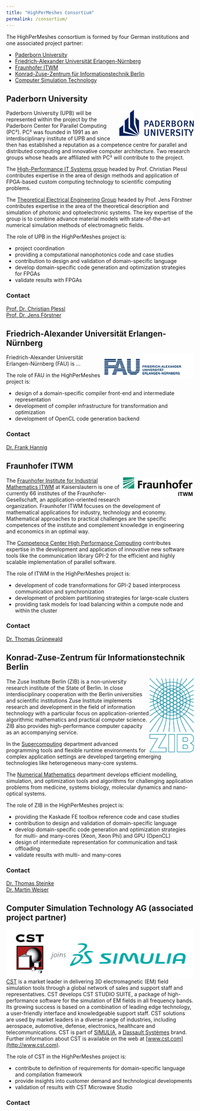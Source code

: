```yaml
---
title: "HighPerMeshes Consortium"
permalink: /consortium/
---
```


The HighPerMeshes consortium is formed by four German institutions and one associated project partner:

* [Paderborn University](#upb)
* [Friedrich-Alexander Universität Erlangen-Nürnberg](#fau)
* [Fraunhofer ITWM](#itwm)
* [Konrad-Zuse-Zentrum für Informationstechnik Berlin](#zib)
* [Computer Simulation Technology](#cst)

<a name="upb"></a>
## Paderborn University ##

<picture>
<img src="/assets/images/Logo-UPB.png" style="float:right;" width="200" title="Paderborn University Logo">
</picture>

Paderborn University (UPB) will be represented within the project by the Paderborn Center for Parallel Computing (PC²). PC² was founded in 1991 as an interdisciplinary institute of UPB and since then has established a reputation as a competence centre for parallel and distributed computing and innovative computer architecture. Two research groups whose heads are affiliated with PC² will contribute to the project.

The [High-Performance IT Systems group](http://cs.uni-paderborn.de/hit) headed by Prof. Christian Plessl contributes expertise in the area of design methods and application of FPGA-based custom computing technology to scientific computing problems.

The [Theoretical Electrical Engineering Group](http://tet.uni-paderborn.de) headed by Prof. Jens Förstner contributes expertise in the area of the theoretical description and simulation of photonic and optoelectronic systems. The key expertise of the group is to combine advance material models with state-of-the-art numerical simulation methods of electromagnetic fields.

The role of UPB in the HighPerMeshes project is:
* project coordination
* providing a computational nanophotonics code and case studies
* contribution to design and validation of domain-specific language
* develop domain-specific code generation and optimization strategies for FPGAs
* validate results with FPGAs

### Contact ###

[Prof. Dr. Christian Plessl](mailto:christian.plessl@uni-paderborn.de)  
[Prof. Dr. Jens Förstner](mailto:jens.foerstner@uni-paderborn.de)  


<a name="fau"></a>
## Friedrich-Alexander Universität Erlangen-Nürnberg ##

<picture>
<img src="/assets/images/Logo-FAU.png" style="float:right;" title="FAU Logo">
</picture>

Friedrich-Alexander Universität Erlangen-Nürnberg (FAU) is ...

The role of FAU in the HighPerMeshes project is:
* design of a domain-specific compiler front-end and intermediate representation
* development of compiler infrastructure for transformation and optimization
* development of OpenCL code generation backend

### Contact ###

[Dr. Frank Hannig](mailto:hannig@cs.fau.de)

<a name="itwm"></a>
## Fraunhofer ITWM ##

<picture>
<img src="/assets/images/Logo-ITWM.png" style="float:right;" title="ITWM Logo">
</picture>

The [Fraunhofer Institute for Industrial Mathematics ITWM](https://www.itwm.fraunhofer.de/en) at Kaiserslautern is one of currently 66 institutes of the Fraunhofer-Gesellschaft, an application-oriented research organization. Fraunhofer ITWM focuses on the development of mathematical applications for industry, technology and economy. Mathematical approaches to practical  challenges are the specific competences of the institute and complement knowledge in engineering and economics in an optimal way.

The [Competence Center High Performance Computing](http://www.itwm.fraunhofer.de/abteilungen/hpc.html)
contributes expertise in the development and application of innovative new software tools like the communication library GPI-2 for the efficient and highly scalable implementation of parallel software.

The role of ITWM in the HighPerMeshes project is:
* development of code transformations for GPI-2 based interprocess communication and synchronization
* development of problem partitioning strategies for large-scale clusters
* providing task models for load balancing within a compute node and within the cluster

### Contact ###

[Dr. Thomas Grünewald](mailto:daniel.gruenewald@itwm.fraunhofer.de)


<a name="zib"></a>
## Konrad-Zuse-Zentrum für Informationstechnik Berlin ##

<picture>
<img src="/assets/images/Logo-ZIB.png" width="120" style="float:right;" title="FAU Logo">
</picture>

The Zuse Institute Berlin (ZIB) is a non-university research institute of the State of Berlin. In close interdisciplinary cooperation with the Berlin universities and scientific institutions Zuse Institute implements research and development in the field of information technology with a particular focus on application-oriented algorithmic mathematics and practical computer science. ZIB also provides high-performance computer capacity as an accompanying service.

In the [Supercomputing](http://www.zib.de/institute/parallel-and-distributed-computing/supercomputing) department advanced programming tools and flexible runtime environments for complex application settings are developed targeting emerging technologies like heterogeneous many-core systems.

The [Numerical Mathematics](http://www.zib.de/numeric) department develops efficient modelling, simulation, and optimization tools and algorithms for challenging application problems from medicine, systems biology, molecular dynamics and nano-optical systems.

The role of ZIB in the HighPerMeshes project is:

* providing the Kaskade FE toolbox reference code and case studies
* contribution to design and validation of domain-specific language
* develop domain-specific code generation and optimization strategies
  for multi- and many-cores (Xeon, Xeon Phi) and GPU (OpenCL)
* design of intermediate representation for communication and task
  offloading
* validate results with multi- and many-cores

### Contact ###

[Dr. Thomas Steinke](mailto:steinke@zib.de)  
[Dr. Martin Weiser](mailto:weiser@zib.de)  

<a name="cst"></a>
## Computer Simulation Technology AG (associated project partner) ##

<picture>
<img src="/assets/images/Logo-CST.png" style="float:right;" title="CST Logo">
</picture>

[CST](http://www.cst.com) is a market leader in delivering 3D electromagnetic (EM) field simulation tools through a global network of sales and support staff and representatives. CST develops CST STUDIO SUITE, a package of high-performance software for the simulation of EM fields in all frequency bands. Its growing success is based on a combination of leading edge technology, a user-friendly interface and knowledgeable support staff. CST solutions are used by market leaders in a diverse range of industries, including aerospace, automotive, defense, electronics, healthcare and telecommunications. CST is part of [SIMULIA](http://www.3ds.com/simulia), a [Dassault Systèmes](http://www.3ds.com) brand. Further information about CST is available on the web at [www.cst.com](http://www.cst.com).

The role of CST in the HighPerMeshes project is:
* contribute to definition of requirements for domain-specific language and compilation framework
* provide insights into customer demand and technological developments
* validation of results with CST Microwave Studio

### Contact ###
